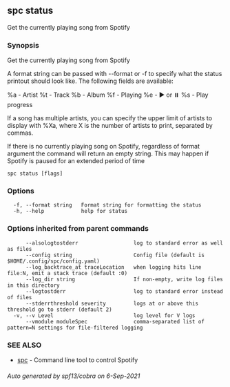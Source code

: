 ## spc status

Get the currently playing song from Spotify

### Synopsis

Get the currently playing song from Spotify

A format string can be passed with --format or -f to specify what
the status printout should look like. The following fields are available:

%a - Artist
%t - Track
%b - Album
%f - Playing
%e ️- ▶ or ⏸️
%s - Play progress

If a song has multiple artists, you can specify the upper limit of artists
to display with %Xa, where X is the number of artists to print, separated
by commas.

If there is no currently playing song on Spotify, regardless of format argument
the command will return an empty string. This may happen if Spotify is paused
for an extended period of time

```
spc status [flags]
```

### Options

```
  -f, --format string   Format string for formatting the status
  -h, --help            help for status
```

### Options inherited from parent commands

```
      --alsologtostderr                  log to standard error as well as files
      --config string                    Config file (default is $HOME/.config/spc/config.yaml)
      --log_backtrace_at traceLocation   when logging hits line file:N, emit a stack trace (default :0)
      --log_dir string                   If non-empty, write log files in this directory
      --logtostderr                      log to standard error instead of files
      --stderrthreshold severity         logs at or above this threshold go to stderr (default 2)
  -v, --v Level                          log level for V logs
      --vmodule moduleSpec               comma-separated list of pattern=N settings for file-filtered logging
```

### SEE ALSO

* [spc](spc.md)	 - Command line tool to control Spotify

###### Auto generated by spf13/cobra on 6-Sep-2021
